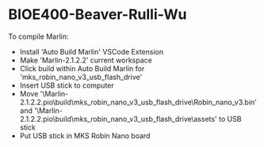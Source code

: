 # BIOE400-Beaver-Rulli-Wu

To compile Marlin:
 * Install 'Auto Build Marlin' VSCode Extension
 * Make 'Marlin-2.1.2.2' current workspace
 * Click build within Auto Build Marlin for 'mks_robin_nano_v3_usb_flash_drive'
 * Insert USB stick to computer
 * Move '\Marlin-2.1.2.2\.pio\build\mks_robin_nano_v3_usb_flash_drive\Robin_nano_v3.bin' and '\Marlin-2.1.2.2\.pio\build\mks_robin_nano_v3_usb_flash_drive\assets' to USB stick
 * Put USB stick in MKS Robin Nano board